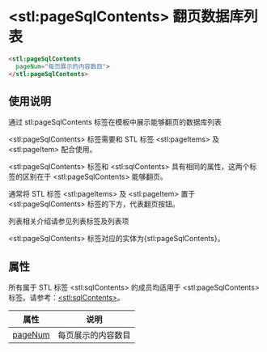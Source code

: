 ﻿# &lt;stl:pageSqlContents&gt; 翻页数据库列表

```html
<stl:pageSqlContents
  pageNum="每页展示的内容数目">
</stl:pageSqlContents>
```

## 使用说明

通过 stl:pageSqlContents 标签在模板中展示能够翻页的数据库列表

&lt;stl:pageSqlContents&gt; 标签需要和 STL 标签 &lt;stl:pageItems&gt; 及 &lt;stl:pageItem&gt; 配合使用。

&lt;stl:pageSqlContents&gt; 标签和 &lt;stl:sqlContents&gt; 具有相同的属性，这两个标签的区别在于 &lt;stl:pageSqlContents&gt; 能够翻页。

通常将 STL 标签 &lt;stl:pageItems&gt; 及 &lt;stl:pageItem&gt; 置于 &lt;stl:pageSqlContents&gt; 标签的下方，代表翻页按钮。

列表相关介绍请参见列表标签及列表项

&lt;stl:pageSqlContents&gt; 标签对应的实体为{stl:pageSqlContents}。

## 属性

所有属于 STL 标签 &lt;stl:sqlContents&gt; 的成员均适用于 &lt;stl:pageSqlContents&gt; 标签。请参考：[&lt;stl:sqlContents&gt;](sqlContents/)。

| 属性                                             | 说明               |
| ------------------------------------------------ | ------------------ |
| [pageNum](pageSqlContents/attributes?id=pageNum) | 每页展示的内容数目 |